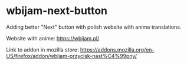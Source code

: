 # wbijam-next-button

Adding better "Next" button with polish website with anime translations.

Website with anime:
https://wbijam.pl/

Link to addon in mozilla store:
https://addons.mozilla.org/en-US/firefox/addon/wbijam-przycisk-nast%C4%99pny/

